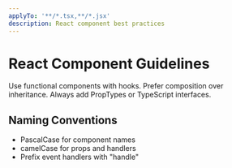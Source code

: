 ```yaml
---
applyTo: '**/*.tsx,**/*.jsx'
description: React component best practices
---
```

# React Component Guidelines

Use functional components with hooks.
Prefer composition over inheritance.
Always add PropTypes or TypeScript interfaces.

## Naming Conventions
- PascalCase for component names
- camelCase for props and handlers
- Prefix event handlers with "handle"
